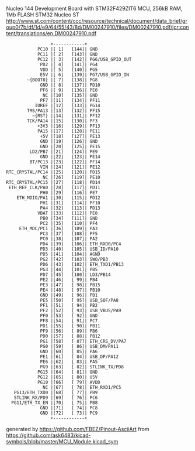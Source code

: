 Nucleo 144 Development Board with STM32F429ZIT6 MCU, 256kB RAM, 1Mb FLASH
STM32 Nucleo ST
http://www.st.com/content/ccc/resource/technical/document/data_brief/group0/7b/df/1d/e9/64/55/43/8d/DM00247910/files/DM00247910.pdf/jcr:content/translations/en.DM00247910.pdf


	                 +------------+
	            PC10 |[ 1]   [144]| GND
	            PC11 |[ 2]   [143]| GND
	            PC12 |[ 3]   [142]| PG6/USB_GPIO_OUT
	             PD2 |[ 4]   [141]| PG4
	             VDD |[ 5]   [140]| PG5
	             E5V |[ 6]   [139]| PG7/USB_GPIO_IN
	        ~{BOOT0} |[ 7]   [138]| PG8
	             GND |[ 8]   [137]| PD10
	             PF6 |[ 9]   [136]| PE0
	              NC |[10]   [135]| GND
	             PF7 |[11]   [134]| PF11
	           IOREF |[12]   [133]| PG14
	        TMS/PA13 |[13]   [132]| PF15
	          ~{RST} |[14]   [131]| PF12
	        TCK/PA14 |[15]   [130]| PF3
	            +3V3 |[16]   [129]| PF13
	            PA15 |[17]   [128]| PE11
	             +5V |[18]   [127]| PE13
	             GND |[19]   [126]| GND
	             GND |[20]   [125]| PE15
	         LD2/PB7 |[21]   [124]| PE9
	             GND |[22]   [123]| PE14
	         BT/PC13 |[23]   [122]| PF14
	             VIN |[24]   [121]| PE12
	RTC_CRYSTAL/PC14 |[25]   [120]| PD15
	              NC |[26]   [119]| PE10
	RTC_CRYSTAL/PC15 |[27]   [118]| PD14
	 ETH_REF_CLK/PA0 |[28]   [117]| PD11
	             PH0 |[29]   [116]| PE7
	    ETH_MDIO/PA1 |[30]   [115]| PD12
	             PH1 |[31]   [114]| PF10
	             PA4 |[32]   [113]| PD13
	            VBAT |[33]   [112]| PE8
	             PB0 |[34]   [111]| GND
	             PC2 |[35]   [110]| PF4
	     ETH_MDC/PC1 |[36]   [109]| PA3
	             PC3 |[37]   [108]| PF5
	             PC0 |[38]   [107]| PA2
	             PD4 |[39]   [106]| ETH_RXD0/PC4
	             PD3 |[40]   [105]| USB_ID/PA10
	             PD5 |[41]   [104]| AGND
	             PG2 |[42]   [103]| SWO/PB3
	             PD6 |[43]   [102]| ETH_TXD1/PB13
	             PG3 |[44]   [101]| PB5
	             PD7 |[45]   [100]| LD3/PB14
	             PE2 |[46]   [ 99]| PB4
	             PE3 |[47]   [ 98]| PB15
	             PE4 |[48]   [ 97]| PB10
	             GND |[49]   [ 96]| PB1
	             PE5 |[50]   [ 95]| USB_SOF/PA8
	             PF1 |[51]   [ 94]| PB2
	             PF2 |[52]   [ 93]| USB_VBUS/PA9
	             PF0 |[53]   [ 92]| GND
	             PF8 |[54]   [ 91]| PC7
	             PD1 |[55]   [ 90]| PB11
	             PF9 |[56]   [ 89]| PB6
	             PD0 |[57]   [ 88]| PB12
	             PG1 |[58]   [ 87]| ETH_CRS_DV/PA7
	             PG0 |[59]   [ 86]| USB_DM/PA11
	             GND |[60]   [ 85]| PA6
	             PE1 |[61]   [ 84]| USB_DP/PA12
	             PE6 |[62]   [ 83]| PA5
	             PG9 |[63]   [ 82]| STLINK_TX/PD8
	            PG15 |[64]   [ 81]| GND
	            PG12 |[65]   [ 80]| U5V
	            PG10 |[66]   [ 79]| AVDD
	              NC |[67]   [ 78]| ETH_RXD1/PC5
	   PG13/ETH_TXD0 |[68]   [ 77]| PB9
	   STLINK_RX/PD9 |[69]   [ 76]| PC6
	  PG11/ETH_TX_EN |[70]   [ 75]| PB8
	             GND |[71]   [ 74]| PC8
	             GND |[72]   [ 73]| PC9
	                 +------------+


generated by https://github.com/FBEZ/Pinout-AsciiArt from https://github.com/ask6483/kicad-symbols/blob/master/MCU_Module.kicad_sym